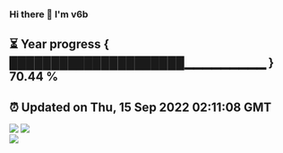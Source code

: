 ### Hi there 👋  I'm v6b  
⏳ Year progress { █████████████████████▁▁▁▁▁▁▁▁▁ } 70.44 %
---
⏰ Updated on Thu, 15 Sep 2022 02:11:08 GMT
---
![](https://github-readme-stats.vercel.app/api?username=v6b&bg_color=30,e96443,904e95&title_color=fff&text_color=fff&layout=compact)
![](https://github-readme-stats.vercel.app/api/top-langs/?username=v6b&layout=compact&bg_color=30,e96443,904e95&title_color=fff&text_color=fff)  
![](https://gcore.jsdelivr.net/gh/v6b/v6b@main/assets/github-contribution-grid-snake.svg)

